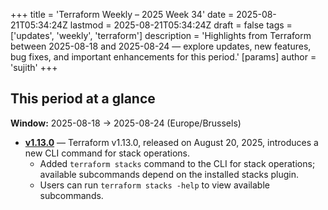 +++
title = 'Terraform Weekly – 2025 Week 34'
date = 2025-08-21T05:34:24Z
lastmod = 2025-08-21T05:34:24Z
draft = false
tags = ['updates', 'weekly', 'terraform']
description = 'Highlights from Terraform between 2025-08-18 and 2025-08-24 — explore updates, new features, bug fixes, and important enhancements for this period.'
[params]
    author = 'sujith'
+++
## This period at a glance

**Window:** 2025-08-18 → 2025-08-24 (Europe/Brussels)

- **[v1.13.0](https://github.com/hashicorp/terraform/releases/tag/v1.13.0)** — Terraform v1.13.0, released on August 20, 2025, introduces a new CLI command for stack operations.
  - Added `terraform stacks` command to the CLI for stack operations; available subcommands depend on the installed stacks plugin.
  - Users can run `terraform stacks -help` to view available subcommands.

